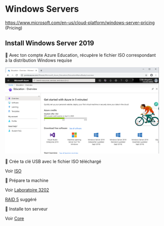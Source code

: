 # Windows Servers


https://www.microsoft.com/en-us/cloud-platform/windows-server-pricing (Pricing)

## Install Windows Server 2019

:pushpin: Avec ton compte Azure Education, récupère le fichier ISO correspondant à la distribution Windows requise

![image](../images/education-credit.png)

:pushpin: Crée ta clé USB avec le fichier ISO téléchargé

Voir [ISO](ISO)

:pushpin: Prépare ta machine

Voir [Laboratoire 3202](https://github.com/CollegeBoreal/Laboratoires/tree/master/3202)

[RAID 5](https://github.com/CollegeBoreal/Laboratoires/tree/master/3202/proliant/RAID) suggéré

:pushpin: Installe ton serveur

Voir [Core](core)


